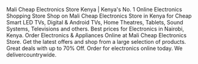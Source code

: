 Mali Cheap Electronics Store Kenya | Kenya's No. 1 Online Electronics Shopping Store
Shop on Mali Cheap Electronics Store in Kenya for Cheap Smart LED TVs, Digital & Android TVs, Home Theatres, Tablets, Sound Systems, Televisions and others. Best prices for Electronics in Nairobi, Kenya. Order Electronics & Appliances Online at Mali Cheap Electronics Store. Get the latest offers and shop from a large selection of products. Great deals with up to 70% Off. Order for electronics online today. We delivercountrywide.
